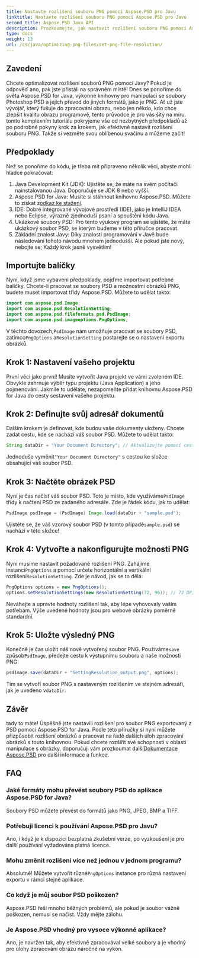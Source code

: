 ```yaml
---
title: Nastavte rozlišení souboru PNG pomocí Aspose.PSD pro Javu
linktitle: Nastavte rozlišení souboru PNG pomocí Aspose.PSD pro Javu
second_title: Aspose.PSD Java API
description: Prozkoumejte, jak nastavit rozlišení souboru PNG pomocí Aspose.PSD for Java s tímto podrobným návodem krok za krokem. Optimalizujte své obrázky během okamžiku.
type: docs
weight: 13
url: /cs/java/optimizing-png-files/set-png-file-resolution/
---
```

## Zavedení
Chcete optimalizovat rozlišení souborů PNG pomocí Javy? Pokud je odpověď ano, pak jste přistáli na správném místě! Dnes se ponoříme do světa Aspose.PSD for Java, výkonné knihovny pro manipulaci se soubory Photoshop PSD a jejich převod do jiných formátů, jako je PNG. Ať už jste vývojář, který fušuje do zpracování obrazu, nebo jen někdo, kdo chce zlepšit kvalitu obrazu programově, tento průvodce je pro vás šitý na míru. 
tomto komplexním tutoriálu pokryjeme vše od nezbytných předpokladů až po podrobné pokyny krok za krokem, jak efektivně nastavit rozlišení souboru PNG. Takže si vezměte svou oblíbenou svačinu a můžeme začít!
## Předpoklady
 
Než se ponoříme do kódu, je třeba mít připraveno několik věcí, abyste mohli hladce pokračovat:
1. Java Development Kit (JDK): Ujistěte se, že máte na svém počítači nainstalovanou Java. Doporučuje se JDK 8 nebo vyšší.
2.  Aspose.PSD for Java: Musíte si stáhnout knihovnu Aspose.PSD. Můžete to získat z[odkaz ke stažení](https://releases.aspose.com/psd/java/).
3. IDE: Dobré integrované vývojové prostředí (IDE), jako je IntelliJ IDEA nebo Eclipse, výrazně zjednoduší psaní a spouštění kódu Java.
4. Ukázkové soubory PSD: Pro tento výukový program se ujistěte, že máte ukázkový soubor PSD, se kterým budeme v této příručce pracovat.
5. Základní znalost Javy: Díky znalosti programování v Javě bude následování tohoto návodu mnohem jednodušší. Ale pokud jste nový, nebojte se; Každý krok jasně vysvětlím!
## Importujte balíčky
Nyní, když jsme vybaveni předpoklady, pojďme importovat potřebné balíčky. Chcete-li pracovat se soubory PSD a možnostmi obrázků PNG, budete muset importovat třídy Aspose.PSD. Můžete to udělat takto:
```java
import com.aspose.psd.Image;
import com.aspose.psd.ResolutionSetting;
import com.aspose.psd.fileformats.psd.PsdImage;
import com.aspose.psd.imageoptions.PngOptions;
```
 V těchto dovozech,`PsdImage` nám umožňuje pracovat se soubory PSD, zatímco`PngOptions` a`ResolutionSetting` postarejte se o nastavení exportu obrázků.
## Krok 1: Nastavení vašeho projektu
První věci jako první! Musíte vytvořit Java projekt ve vámi zvoleném IDE. Obvykle zahrnuje výběr typu projektu (Java Application) a jeho pojmenování. 
Jakmile to uděláte, nezapomeňte přidat knihovnu Aspose.PSD for Java do cesty sestavení vašeho projektu.
## Krok 2: Definujte svůj adresář dokumentů
Dalším krokem je definovat, kde budou vaše dokumenty uloženy. Chcete zadat cestu, kde se nachází váš soubor PSD. Můžete to udělat takto:
```java
String dataDir = "Your Document Directory"; // Aktualizujte pomocí cesty ke složce
```
 Jednoduše vyměnit`"Your Document Directory"` s cestou ke složce obsahující váš soubor PSD. 
## Krok 3: Načtěte obrázek PSD
 Nyní je čas načíst váš soubor PSD. Toto je místo, kde využíváme`PsdImage` třídy k načtení PSD ze zadaného adresáře. 
Zde je řádek kódu, jak to udělat:
```java
PsdImage psdImage = (PsdImage) Image.load(dataDir + "sample.psd");
```
 Ujistěte se, že váš vzorový soubor PSD (v tomto případě`sample.psd`) se nachází v této složce!
## Krok 4: Vytvořte a nakonfigurujte možnosti PNG
 Nyní musíme nastavit požadované rozlišení PNG. Zahájíme instanci`PngOptions` a pomocí určete horizontální a vertikální rozlišení`ResolutionSetting`.
Zde je návod, jak se to dělá:
```java
PngOptions options = new PngOptions();
options.setResolutionSettings(new ResolutionSetting(72, 96)); // 72 DPI horizontálně, 96 DPI vertikálně
```
Neváhejte a upravte hodnoty rozlišení tak, aby lépe vyhovovaly vašim potřebám. Výše uvedené hodnoty jsou pro webové obrázky poměrně standardní.
## Krok 5: Uložte výsledný PNG
 Konečně je čas uložit náš nově vytvořený soubor PNG. Používáme`save` způsob`PsdImage`, předejte cestu k výstupnímu souboru a naše možnosti PNG:
```java
psdImage.save(dataDir + "SettingResolution_output.png", options);
```
 Tím se vytvoří soubor PNG s nastaveným rozlišením ve stejném adresáři, jak je uvedeno v`dataDir`.
## Závěr
 tady to máte! Úspěšně jste nastavili rozlišení pro soubor PNG exportovaný z PSD pomocí Aspose.PSD for Java. Podle této příručky si nyní můžete přizpůsobit rozlišení obrázků a pracovat na řadě dalších úloh zpracování obrázků s touto knihovnou. Pokud chcete rozšířit své schopnosti v oblasti manipulace s obrázky, doporučuji vám prozkoumat další[Dokumentace Aspose.PSD](https://reference.aspose.com/psd/java/) pro další informace a funkce.

## FAQ
### Jaké formáty mohu převést soubory PSD do aplikace Aspose.PSD for Java?
Soubory PSD můžete převést do formátů jako PNG, JPEG, BMP a TIFF.
### Potřebuji licenci k používání Aspose.PSD pro Javu?
Ano, i když je k dispozici bezplatná zkušební verze, po vyzkoušení je pro další používání vyžadována platná licence.
### Mohu změnit rozlišení více než jednou v jednom programu?
 Absolutně! Můžete vytvořit různé`PngOptions` instance pro různá nastavení exportu v rámci stejné aplikace.
### Co když je můj soubor PSD poškozen?
Aspose.PSD řeší mnoho běžných problémů, ale pokud je soubor vážně poškozen, nemusí se načíst. Vždy mějte zálohu.
### Je Aspose.PSD vhodný pro vysoce výkonné aplikace?
Ano, je navržen tak, aby efektivně zpracovával velké soubory a je vhodný pro úlohy zpracování obrazu náročné na výkon.